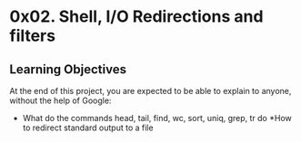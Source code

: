 # 0x02. Shell, I/O Redirections and filters
## Learning Objectives
At the end of this project, you are expected to be able to explain to anyone, without the help of Google:
* What do the commands head, tail, find, wc, sort, uniq, grep, tr do
*How to redirect standard output to a file

